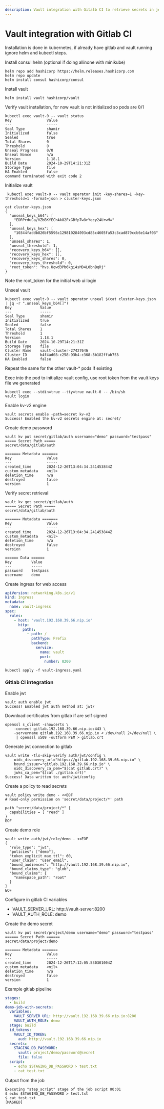 ```yaml
---
description: Vault integration with Gitalb CI to retrieve secrets in job pipelines
---
```


# Vault integration with Gitlab CI

Installation is done in kubernetes, if already have gitlab and vault running ignore helm and kubectl steps.

Install consul helm (optional if doing allinone with minikube)

```
helm repo add hashicorp https://helm.releases.hashicorp.com
helm repo update
helm install consul hashicorp/consul
```

Install vault

```
helm install vault hashicorp/vault
```

Verify vault installation, for now vault is not initialized so pods are 0/1

```
kubectl exec vault-0 -- vault status
Key                Value
---                -----
Seal Type          shamir
Initialized        false
Sealed             true
Total Shares       0
Threshold          0
Unseal Progress    0/0
Unseal Nonce       n/a
Version            1.18.1
Build Date         2024-10-29T14:21:31Z
Storage Type       file
HA Enabled         false
command terminated with exit code 2
```

Initialize vault

```
 kubectl exec vault-0 -- vault operator init -key-shares=1 -key-threshold=1 -format=json > cluster-keys.json
```

```
cat cluster-keys.json
{
  "unseal_keys_b64": [
    "EDRPrduCa/VZbBKYEChAk82FxGBfpTw8rYecy24UrwM="
  ],
  "unseal_keys_hex": [
    "10344faddb826bf5596c129810284093cd85c4605fa53c3cad879ccb6e14af03"
  ],
  "unseal_shares": 1,
  "unseal_threshold": 1,
  "recovery_keys_b64": [],
  "recovery_keys_hex": [],
  "recovery_keys_shares": 0,
  "recovery_keys_threshold": 0,
  "root_token": "hvs.Uqwd3Pb6kgi4sMD4L0bnBqRj"
}
```

Note the root\_token for the initial web ui login

Unseal vault

```
kubectl exec vault-0 -- vault operator unseal $(cat cluster-keys.json | jq -r ".unseal_keys_b64[]")
Key             Value
---             -----
Seal Type       shamir
Initialized     true
Sealed          false
Total Shares    1
Threshold       1
Version         1.18.1
Build Date      2024-10-29T14:21:31Z
Storage Type    file
Cluster Name    vault-cluster-27427646
Cluster ID      b4f4ad08-c258-93b4-c368-3b182ffab753
HA Enabled      false
```

Repeat the same for the other vault-\* pods if existing

Exec into the pod to initialize vault config, use root token from the vault keys file we generated

```
kubectl exec --stdin=true --tty=true vault-0 -- /bin/sh
vault login
```

Enable kv-v2 engine

```
vault secrets enable -path=secret kv-v2
Success! Enabled the kv-v2 secrets engine at: secret/
```

Create demo password

```
vault kv put secret/gitlab/auth username="demo" password="testpass"
===== Secret Path =====
secret/data/gitlab/auth

======= Metadata =======
Key                Value
---                -----
created_time       2024-12-26T13:04:34.241453844Z
custom_metadata    <nil>
deletion_time      n/a
destroyed          false
version            1
```

Verify secret retrieval

```
vault kv get secret/gitlab/auth
===== Secret Path =====
secret/data/gitlab/auth

======= Metadata =======
Key                Value
---                -----
created_time       2024-12-26T13:04:34.241453844Z
custom_metadata    <nil>
deletion_time      n/a
destroyed          false
version            1

====== Data ======
Key         Value
---         -----
password    testpass
username    demo
```

Create ingress for web access

```yaml
apiVersion: networking.k8s.io/v1
kind: Ingress
metadata:
  name: vault-ingress
spec:
  rules:
    - host: "vault.192.168.39.66.nip.io"
      http:
        paths:
          - path: /
            pathType: Prefix
            backend:
              service:
                name: vault
                port:
                  number: 8200
```

```
kubectl apply -f vault-ingress.yaml
```

### Gitlab CI integration

Enable jwt

```
vault auth enable jwt
Success! Enabled jwt auth method at: jwt/
```

Download certificates from gitlab if are self signed

```
openssl s_client -showcerts \
    -connect gitlab.192.168.39.66.nip.io:443 \
    -servername gitlab.192.168.39.66.nip.io < /dev/null 2>/dev/null \
     | openssl x509 -outform PEM > gitlab.crt
```

Generate jwt connection to gitlab

```
vault write -tls-skip-verify auth/jwt/config \
    oidc_discovery_url="https://gitlab.192.168.39.66.nip.io" \
    bound_issuer="gitlab.192.168.39.66.nip.io" \
    oidc_discovery_ca_pem="$(cat gitlab.crt)" \
    jwks_ca_pem="$(cat ./gitlab.crt)"
Success! Data written to: auth/jwt/config
```

Create a policy to read secrets

```
vault policy write demo - <<EOF
# Read-only permission on 'secret/data/project/*' path

path "secret/data/project/*" {
  capabilities = [ "read" ]
}
EOF
```

Create demo role

```
vault write auth/jwt/role/demo - <<EOF
{
  "role_type": "jwt",
  "policies": ["demo"],
  "token_explicit_max_ttl": 60,
  "user_claim": "user_email",
  "bound_audiences": "http://vault.192.168.39.66.nip.io",
  "bound_claims_type": "glob",
  "bound_claims": {
    "namespace_path": "root"
  }
}
EOF
```

Configure in gitlab CI variables

* VAULT\_SERVER\_URL: http://vault-server:8200
* VAULT\_AUTH\_ROLE: demo

Create the demo secret

```
vault kv put secret/project/demo username="demo" password="testpass"
====== Secret Path ======
secret/data/project/demo

======= Metadata =======
Key                Value
---                -----
created_time       2024-12-26T17:12:05.530301004Z
custom_metadata    <nil>
deletion_time      n/a
destroyed          false
version            1
```

Example gitlab pipeline

```yaml
stages:
  - build
demo-job-with-secrets:
  variables:
    VAULT_SERVER_URL: http://vault.192.168.39.66.nip.io:8200
    VAULT_AUTH_ROLE: demo
  stage: build
  id_tokens:
    VAULT_ID_TOKEN:
      aud: http://vault.192.168.39.66.nip.io
  secrets:
    STAGING_DB_PASSWORD:
      vault: project/demo/password@secret
      file: false
  script:
    - echo $STAGING_DB_PASSWORD > test.txt
    - cat test.txt
```

Output from the job

```
Executing "step_script" stage of the job script 00:01
$ echo $STAGING_DB_PASSWORD > test.txt
$ cat test.txt
[MASKED]
```
